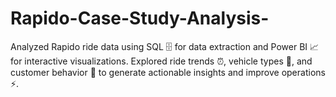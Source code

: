 # Rapido-Case-Study-Analysis-
Analyzed Rapido ride data using SQL 🗄️ for data extraction and Power BI 📈 for interactive visualizations. Explored ride trends ⏰, vehicle types 🛵, and customer behavior 👥 to generate actionable insights and improve operations ⚡.
